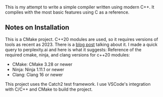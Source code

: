 This is my attempt to write a simple compiler written using modern C++. It compiles with the most basic features using C as a reference.

## Notes on Installation
This is a CMake project. C++20 modules are used, so it requires versions of tools as recent as 2023. There is a [blog post](https://www.kitware.com/import-cmake-the-experiment-is-over/) talking about it. I made a quick query to perplexity.ai and here is what it suggests:
Reference of the required cmake, ninja, and clang versions for c++20 modules:
- CMake: CMake 3.28 or newer
- Ninja: Ninja 1.11.1 or newer
- Clang: Clang 16 or newer

This project uses the Catch2 test framework. I use VSCode's integration with C/C++ and CMake to build the project.
